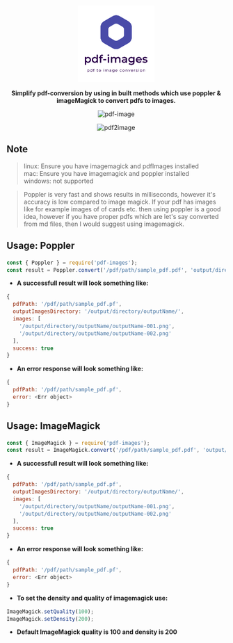 <p align = "center">
<img src="https://raw.githubusercontent.com/kartik1998/pdf-images/7b366fe0f925e27c00443d0b5a462fc378970d49/logo.png" alt="pdf-images"/> </p>

<p align = "center"> <b> Simplify pdf-conversion by using in built methods which use poppler & imageMagick to convert pdfs to images. </b></p>

<p align = "center"> <img src = "https://img.shields.io/badge/pdf--images-pdf2image-brightgreen" alt="pdf-image">
</p> 
<p align = "center">
<img src="https://img.shields.io/badge/npm-pdf2image-yellowgreen" alt="pdf2image"> </p>

## Note

<blockquote> 
linux: Ensure you have imagemagick and pdfImages installed <br>
mac: Ensure you have imagemagick and poppler installed <br>
windows: not supported
</blockquote>

<blockquote> 
Poppler is very fast and shows results in milliseconds, however it's accuracy is low compared to image magick. If your pdf has images like for example images of  of cards etc. then using poppler is a good idea, however if you have proper pdfs which are let's say converted from md files, then I would suggest using imagemagick. 
</blockquote>

## Usage: Poppler

```javascript
const { Poppler } = require('pdf-images');
const result = Poppler.convert('/pdf/path/sample_pdf.pdf', 'output/directory/path', 'outputName');
```

- <b>A successfull result will look something like: </b>

```javascript
{
  pdfPath: '/pdf/path/sample_pdf.pf',
  outputImagesDirectory: '/output/directory/outputName/',
  images: [
    '/output/directory/outputName/outputName-001.png',
    '/output/directory/outputName/outputName-002.png'
  ],
  success: true
}
```

- <b> An error response will look something like: </b>

```javascript
{
  pdfPath: '/pdf/path/sample_pdf.pf',
  error: <Err object>
}
```

## Usage: ImageMagick

```javascript
const { ImageMagick } = require('pdf-images');
const result = ImageMagick.convert('/pdf/path/sample_pdf.pdf', 'output/directory/path', 'outputName');
```

- <b>A successfull result will look something like: </b>

```javascript
{
  pdfPath: '/pdf/path/sample_pdf.pf',
  outputImagesDirectory: '/output/directory/outputName/',
  images: [
    '/output/directory/outputName/outputName-001.png',
    '/output/directory/outputName/outputName-002.png'
  ],
  success: true
}
```

- <b> An error response will look something like: </b>

```javascript
{
  pdfPath: '/pdf/path/sample_pdf.pf',
  error: <Err object>
}
```

- <b> To set the density and quality of imagemagick use: </b>

```javascript
ImageMagick.setQuality(100);
ImageMagick.setDensity(200);
```

- <b> Default ImageMagick quality is 100 and density is 200 </b>
